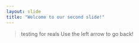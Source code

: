 ```yaml
---
layout: slide
title: "Welcome to our second slide!"
---
```

>testing for reals
Use the left arrow to go back!
